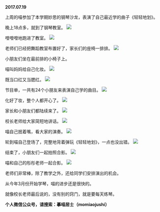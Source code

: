 
          
**2017.07.19**

上周的喵参加了本学期妙思的钢琴沙龙，表演了自己最近学的曲子《轻轻地划》。

晚上18点多，就到了钢琴教室。
![](https://pic2.zhimg.com/v2-ff01bc7343f48371db6d1352789b6a97.jpg)


噔噔噔地跑进了教室。
![](https://pic2.zhimg.com/v2-7c4736b46eaa42065039b53a8ccdb3e4.jpg)


老师们已经把舞蹈教室布置好了，家长们的座椅一排排。
![](https://pic4.zhimg.com/v2-e985b9a6381ba9ecfb513eeea26599f1.jpg)


小朋友们坐在最前排的小椅子上。

喵叫妈妈给自己化妆。
![](https://pic4.zhimg.com/v2-f465ec81168d237f88b2b1cc48fc3c60.jpg)


既当口红又当腮红。
![](https://pic4.zhimg.com/v2-c11eb8ddccb7733c428a17c30a176cf0.jpg)


节目单，一共有24个小朋友来表演自己学的曲目。
![](https://pic4.zhimg.com/v2-7e5bcdc022f5dc02566f1dc280f7da1c.jpg)


化好了妆，整个人都开心了。
![](https://pic4.zhimg.com/v2-eb9810c6038be27c27a4db297f8604e9.jpg)


家长和小朋友们都陆续来了。
![](https://pic2.zhimg.com/v2-0f6428811ce070f95e8637f7db2b0d2c.jpg)


校长老师给大家简短地讲话。
![](https://pic4.zhimg.com/v2-c99effa9dedcdce4385b75dfc128d71a.jpg)


喵自己抿着嘴，看大家的演奏。
![](https://pic3.zhimg.com/v2-00890f7e107dfe3f6ec5b62711d3dd60.jpg)


轮到喵自己登场了，完整地背着弹玩《轻轻地划》，一点也没出错。
![](https://pic1.zhimg.com/v2-138c8a52e149db308541fd2015d2186a.jpg)


结束了，小朋友们一起拍照合影。
![](https://pic3.zhimg.com/v2-74656c6e80dacc52c152c3b2fdea5571.jpg)


喵和自己的彤彤老师一起合影。
![](https://pic3.zhimg.com/v2-548659a520094dd2c08bb0482cc3b88d.jpg)


老师们非常棒，除了教学之外，还给同学们安排演出的机会。

从今年3月份开始学琴，喵的进步还是很快的。

就像校长老师最后说的，没有别的窍门，就是要每天练琴。


**个人微信公众号，请搜索：摹喵居士（momiaojushi）**

        